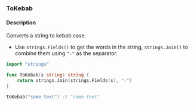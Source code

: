### ToKebab

#### Description

Converts a string to kebab case.

- Use `strings.Fields()` to get the words in the string, `strings.Join()` to combine them using `"-"` as the separator.

```go
import "strings"

func ToKebab(s string) string {
	return strings.Join(strings.Fields(s), "-")
}
```

```go
ToKebab("some text") // "some-text"
```
